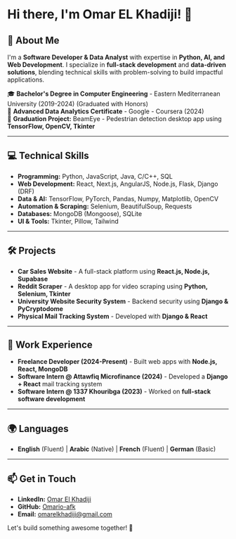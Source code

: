 # Hi there, I'm Omar EL Khadiji! 👋  

## 🚀 About Me  
I'm a **Software Developer & Data Analyst** with expertise in **Python, AI, and Web Development**. I specialize in **full-stack development** and **data-driven solutions**, blending technical skills with problem-solving to build impactful applications.  

🎓 **Bachelor's Degree in Computer Engineering** - Eastern Mediterranean University (2019-2024) (Graduated with Honors)  
📜 **Advanced Data Analytics Certificate** - Google - Coursera (2024)  
🔬 **Graduation Project:** BeamEye - Pedestrian detection desktop app using **TensorFlow, OpenCV, Tkinter**  

---

## 💻 Technical Skills  
- **Programming:** Python, JavaScript, Java, C/C++, SQL  
- **Web Development:** React, Next.js, AngularJS, Node.js, Flask, Django (DRF)  
- **Data & AI:** TensorFlow, PyTorch, Pandas, Numpy, Matplotlib, OpenCV  
- **Automation & Scraping:** Selenium, BeautifulSoup, Requests  
- **Databases:** MongoDB (Mongoose), SQLite  
- **UI & Tools:** Tkinter, Pillow, Tailwind  

---

## 🛠️ Projects  
- **Car Sales Website** - A full-stack platform using **React.js, Node.js, Supabase**  
- **Reddit Scraper** - A desktop app for video scraping using **Python, Selenium, Tkinter**  
- **University Website Security System** - Backend security using **Django & PyCryptodome**  
- **Physical Mail Tracking System** - Developed with **Django & React**  

---

## 💼 Work Experience  
- **Freelance Developer (2024-Present)** - Built web apps with **Node.js, React, MongoDB**  
- **Software Intern @ Attawfiq Microfinance (2024)** - Developed a **Django + React** mail tracking system  
- **Software Intern @ 1337 Khouribga (2023)** - Worked on **full-stack software development**  

---

## 🌍 Languages  
- **English** (Fluent) | **Arabic** (Native) | **French** (Fluent) | **German** (Basic)  

---

## 📫 Get in Touch  
- **LinkedIn:** [Omar El Khadiji](https://www.linkedin.com/in/elkhadiji-omar/)  
- **GitHub:** [Omario-afk](https://github.com/Omario-afk)  
- **Email:** omarelkhadiji@gmail.com  

Let's build something awesome together! 🚀
